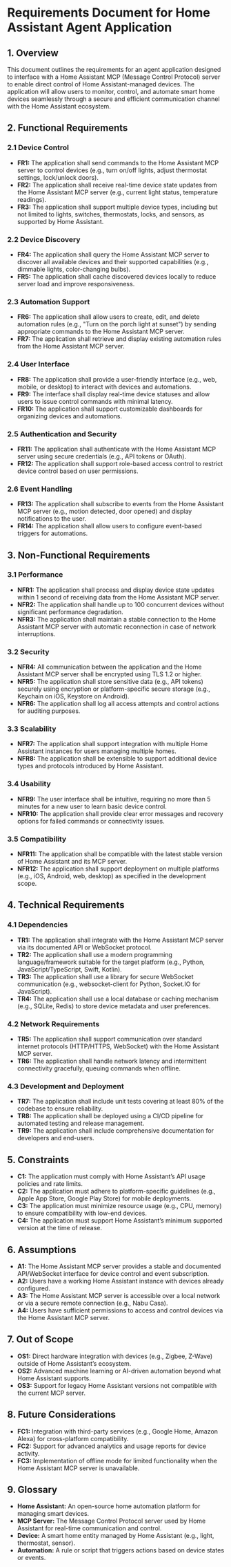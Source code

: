 # Requirements Document for Home Assistant Agent Application

## 1. Overview
This document outlines the requirements for an agent application designed to interface with a Home Assistant MCP (Message Control Protocol) server to enable direct control of Home Assistant-managed devices. The application will allow users to monitor, control, and automate smart home devices seamlessly through a secure and efficient communication channel with the Home Assistant ecosystem.

## 2. Functional Requirements
### 2.1 Device Control
- **FR1:** The application shall send commands to the Home Assistant MCP server to control devices (e.g., turn on/off lights, adjust thermostat settings, lock/unlock doors).
- **FR2:** The application shall receive real-time device state updates from the Home Assistant MCP server (e.g., current light status, temperature readings).
- **FR3:** The application shall support multiple device types, including but not limited to lights, switches, thermostats, locks, and sensors, as supported by Home Assistant.

### 2.2 Device Discovery
- **FR4:** The application shall query the Home Assistant MCP server to discover all available devices and their supported capabilities (e.g., dimmable lights, color-changing bulbs).
- **FR5:** The application shall cache discovered devices locally to reduce server load and improve responsiveness.

### 2.3 Automation Support
- **FR6:** The application shall allow users to create, edit, and delete automation rules (e.g., "Turn on the porch light at sunset") by sending appropriate commands to the Home Assistant MCP server.
- **FR7:** The application shall retrieve and display existing automation rules from the Home Assistant MCP server.

### 2.4 User Interface
- **FR8:** The application shall provide a user-friendly interface (e.g., web, mobile, or desktop) to interact with devices and automations.
- **FR9:** The interface shall display real-time device statuses and allow users to issue control commands with minimal latency.
- **FR10:** The application shall support customizable dashboards for organizing devices and automations.

### 2.5 Authentication and Security
- **FR11:** The application shall authenticate with the Home Assistant MCP server using secure credentials (e.g., API tokens or OAuth).
- **FR12:** The application shall support role-based access control to restrict device control based on user permissions.

### 2.6 Event Handling
- **FR13:** The application shall subscribe to events from the Home Assistant MCP server (e.g., motion detected, door opened) and display notifications to the user.
- **FR14:** The application shall allow users to configure event-based triggers for automations.

## 3. Non-Functional Requirements
### 3.1 Performance
- **NFR1:** The application shall process and display device state updates within 1 second of receiving data from the Home Assistant MCP server.
- **NFR2:** The application shall handle up to 100 concurrent devices without significant performance degradation.
- **NFR3:** The application shall maintain a stable connection to the Home Assistant MCP server with automatic reconnection in case of network interruptions.

### 3.2 Security
- **NFR4:** All communication between the application and the Home Assistant MCP server shall be encrypted using TLS 1.2 or higher.
- **NFR5:** The application shall store sensitive data (e.g., API tokens) securely using encryption or platform-specific secure storage (e.g., Keychain on iOS, Keystore on Android).
- **NFR6:** The application shall log all access attempts and control actions for auditing purposes.

### 3.3 Scalability
- **NFR7:** The application shall support integration with multiple Home Assistant instances for users managing multiple homes.
- **NFR8:** The application shall be extensible to support additional device types and protocols introduced by Home Assistant.

### 3.4 Usability
- **NFR9:** The user interface shall be intuitive, requiring no more than 5 minutes for a new user to learn basic device control.
- **NFR10:** The application shall provide clear error messages and recovery options for failed commands or connectivity issues.

### 3.5 Compatibility
- **NFR11:** The application shall be compatible with the latest stable version of Home Assistant and its MCP server.
- **NFR12:** The application shall support deployment on multiple platforms (e.g., iOS, Android, web, desktop) as specified in the development scope.

## 4. Technical Requirements
### 4.1 Dependencies
- **TR1:** The application shall integrate with the Home Assistant MCP server via its documented API or WebSocket protocol.
- **TR2:** The application shall use a modern programming language/framework suitable for the target platform (e.g., Python, JavaScript/TypeScript, Swift, Kotlin).
- **TR3:** The application shall use a library for secure WebSocket communication (e.g., websocket-client for Python, Socket.IO for JavaScript).
- **TR4:** The application shall use a local database or caching mechanism (e.g., SQLite, Redis) to store device metadata and user preferences.

### 4.2 Network Requirements
- **TR5:** The application shall support communication over standard internet protocols (HTTP/HTTPS, WebSocket) with the Home Assistant MCP server.
- **TR6:** The application shall handle network latency and intermittent connectivity gracefully, queuing commands when offline.

### 4.3 Development and Deployment
- **TR7:** The application shall include unit tests covering at least 80% of the codebase to ensure reliability.
- **TR8:** The application shall be deployed using a CI/CD pipeline for automated testing and release management.
- **TR9:** The application shall include comprehensive documentation for developers and end-users.

## 5. Constraints
- **C1:** The application must comply with Home Assistant’s API usage policies and rate limits.
- **C2:** The application must adhere to platform-specific guidelines (e.g., Apple App Store, Google Play Store) for mobile deployments.
- **C3:** The application must minimize resource usage (e.g., CPU, memory) to ensure compatibility with low-end devices.
- **C4:** The application must support Home Assistant’s minimum supported version at the time of release.

## 6. Assumptions
- **A1:** The Home Assistant MCP server provides a stable and documented API/WebSocket interface for device control and event subscription.
- **A2:** Users have a working Home Assistant instance with devices already configured.
- **A3:** The Home Assistant MCP server is accessible over a local network or via a secure remote connection (e.g., Nabu Casa).
- **A4:** Users have sufficient permissions to access and control devices via the Home Assistant MCP server.

## 7. Out of Scope
- **OS1:** Direct hardware integration with devices (e.g., Zigbee, Z-Wave) outside of Home Assistant’s ecosystem.
- **OS2:** Advanced machine learning or AI-driven automation beyond what Home Assistant supports.
- **OS3:** Support for legacy Home Assistant versions not compatible with the current MCP server.

## 8. Future Considerations
- **FC1:** Integration with third-party services (e.g., Google Home, Amazon Alexa) for cross-platform compatibility.
- **FC2:** Support for advanced analytics and usage reports for device activity.
- **FC3:** Implementation of offline mode for limited functionality when the Home Assistant MCP server is unavailable.

## 9. Glossary
- **Home Assistant:** An open-source home automation platform for managing smart devices.
- **MCP Server:** The Message Control Protocol server used by Home Assistant for real-time communication and control.
- **Device:** A smart home entity managed by Home Assistant (e.g., light, thermostat, sensor).
- **Automation:** A rule or script that triggers actions based on device states or events.
